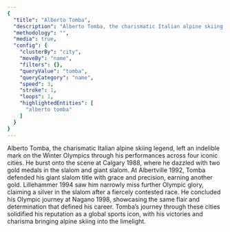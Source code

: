 ```yaml
---
{
  "title": "Alberto Tomba",
  "description": "Alberto Tomba, the charismatic Italian alpine skiing legend, left an indelible mark on the Winter Olympics through his performances across four iconic cities.",
  "methodology": "",
  "media": true,
  "config": {
    "clusterBy": "city",
    "moveBy": "name",
    "filters": {},
    "queryValue": "tomba",
    "queryCategory": "name",
    "speed": 3,
    "stroke": 1,
    "loops": 1,
    "highlightedEntities": [
      "alberto tomba"
    ]
  }
}
---
```


Alberto Tomba, the charismatic Italian alpine skiing legend, left an indelible mark on the Winter Olympics through his performances across four iconic cities. He burst onto the scene at Calgary 1988, where he dazzled with two gold medals in the slalom and giant slalom. At Albertville 1992, Tomba defended his giant slalom title with grace and precision, earning another gold. Lillehammer 1994 saw him narrowly miss further Olympic glory, claiming a silver in the slalom after a fiercely contested race. He concluded his Olympic journey at Nagano 1998, showcasing the same flair and determination that defined his career. Tomba’s journey through these cities solidified his reputation as a global sports icon, with his victories and charisma bringing alpine skiing into the limelight.
